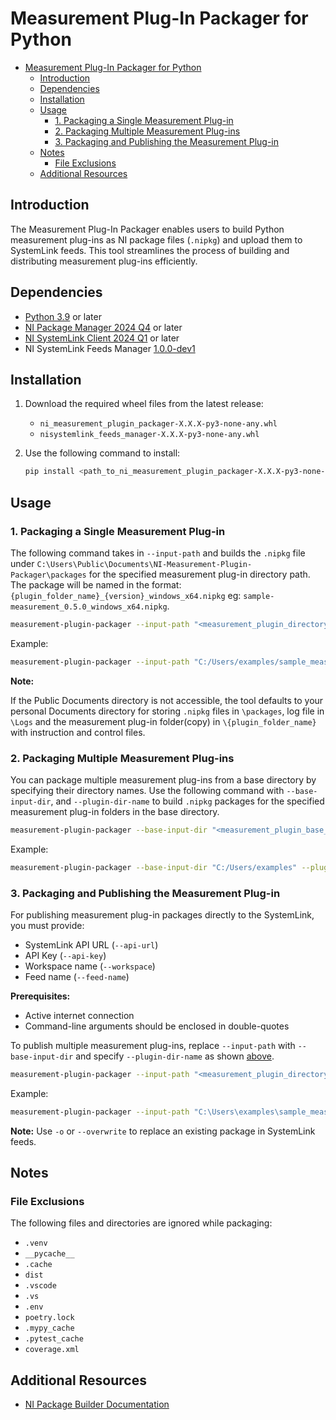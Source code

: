 # Measurement Plug-In Packager for Python

- [Measurement Plug-In Packager for Python](#measurement-plug-in-packager-for-python)
  - [Introduction](#introduction)
  - [Dependencies](#dependencies)
  - [Installation](#installation)
  - [Usage](#usage)
    - [1. Packaging a Single Measurement Plug-in](#1-packaging-a-single-measurement-plug-in)
    - [2. Packaging Multiple Measurement Plug-ins](#2-packaging-multiple-measurement-plug-ins)
    - [3. Packaging and Publishing the Measurement Plug-in](#3-packaging-and-publishing-the-measurement-plug-in)
  - [Notes](#notes)
    - [File Exclusions](#file-exclusions)
  - [Additional Resources](#additional-resources)

## Introduction

The Measurement Plug-In Packager enables users to build Python measurement plug-ins as NI package
files (`.nipkg`) and upload them to SystemLink feeds. This tool streamlines the process of building
and distributing measurement plug-ins efficiently.

## Dependencies

- [Python 3.9](https://www.python.org/downloads/release/python-3913/) or later
- [NI Package Manager 2024
  Q4](https://www.ni.com/en/support/downloads/software-products/download.package-manager.html#322516)
  or later
- [NI SystemLink Client 2024
  Q1](https://www.ni.com/en/support/downloads/software-products/download.systemlink-client.html#521644)
  or later
- NI SystemLink Feeds Manager
  [1.0.0-dev1](./dependencies/nisystemlink_feeds_manager-1.0.0.dev1-py3-none-any.whl)

## Installation

1. Download the required wheel files from the latest release:
    - `ni_measurement_plugin_packager-X.X.X-py3-none-any.whl`
    - `nisystemlink_feeds_manager-X.X.X-py3-none-any.whl`
2. Use the following command to install:

    ```bash
    pip install <path_to_ni_measurement_plugin_packager-X.X.X-py3-none-any.whl> <path_to_nisystemlink_feeds_manager-X.X.X-py3-none-any.whl>
    ```

## Usage

### 1. Packaging a Single Measurement Plug-in

The following command takes in `--input-path` and builds the `.nipkg` file under
`C:\Users\Public\Documents\NI-Measurement-Plugin-Packager\packages` for the specified measurement
plug-in directory path. The package will be named in the format:
`{plugin_folder_name}_{version}_windows_x64.nipkg` eg: `sample-measurement_0.5.0_windows_x64.nipkg`.

  ```bash
  measurement-plugin-packager --input-path "<measurement_plugin_directory>"
  ```

  Example:

  ```bash
  measurement-plugin-packager --input-path "C:/Users/examples/sample_measurement"
  ```

  **Note:**
  
  If the Public Documents directory is not accessible, the tool defaults to your personal Documents
  directory for storing `.nipkg` files in `\packages`, log file in `\Logs` and the measurement
  plug-in folder(copy) in `\{plugin_folder_name}` with instruction and control files.
  
### 2. Packaging Multiple Measurement Plug-ins

You can package multiple measurement plug-ins from a base directory by specifying their directory
names. Use the following command with `--base-input-dir`, and `--plugin-dir-name` to build
`.nipkg` packages for the specified measurement plug-in folders in the base directory.

  ```bash
  measurement-plugin-packager --base-input-dir "<measurement_plugin_base_directory>" --plugin-dir-name "<plugin1,plugin2>"
  ```

  Example:
  
  ```bash
  measurement-plugin-packager --base-input-dir "C:/Users/examples" --plugin-dir-name "sample_measurement,test_measurement"
  ```

### 3. Packaging and Publishing the Measurement Plug-in
  
For publishing measurement plug-in packages directly to the SystemLink, you must provide:

- SystemLink API URL (`--api-url`)
- API Key (`--api-key`)
- Workspace name (`--workspace`)
- Feed name (`--feed-name`)

**Prerequisites:**

- Active internet connection
- Command-line arguments should be enclosed in double-quotes

To publish multiple measurement plug-ins, replace `--input-path` with
`--base-input-dir` and specify `--plugin-dir-name` as shown
[above](#2-packaging-multiple-measurement-plug-ins).

```bash
measurement-plugin-packager --input-path "<measurement_plugin_directory>" --upload-packages --api-url "<systemlink_api_url>" --api-key "<api_key>" --workspace "<workspace_name>" --feed-name "<feed_name>"
```

Example:

```bash
measurement-plugin-packager --input-path "C:\Users\examples\sample_measurement" --upload-packages --api-url "https://dev-api.lifecyclesolutions.ni.com/" --api-key "123234" --workspace "sample_workspace" --feed-name "example_feed"
```

**Note:** Use `-o` or `--overwrite` to replace an existing package in SystemLink feeds.
  
## Notes

### File Exclusions

The following files and directories are ignored while packaging:

- `.venv`
- `__pycache__`
- `.cache`
- `dist`
- `.vscode`
- `.vs`
- `.env`
- `poetry.lock`
- `.mypy_cache`
- `.pytest_cache`
- `coverage.xml`

## Additional Resources

- [NI Package Builder
  Documentation](https://www.ni.com/docs/en-US/bundle/package-manager/page/build-package-using-cli.html)
